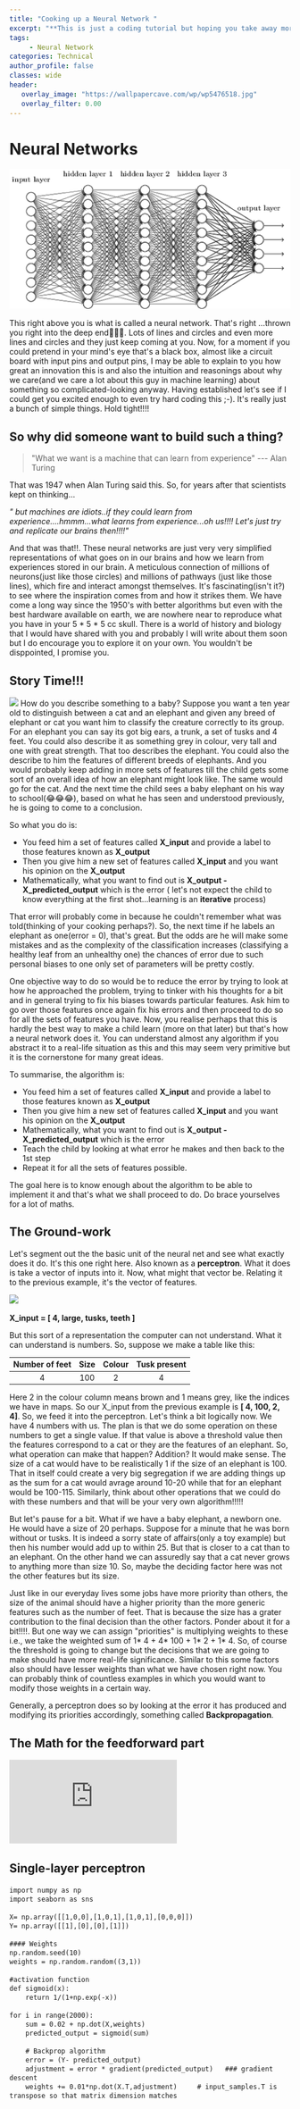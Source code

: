 ```yaml
---
title: "Cooking up a Neural Network "
excerpt: "**This is just a coding tutorial but hoping you take away more than just the code**"
tags:
     - Neural Network
categories: Technical
author_profile: false
classes: wide
header: 
   overlay_image: "https://wallpapercave.com/wp/wp5476518.jpg"
   overlay_filter: 0.00
---
```


# Neural Networks

<img src="https://github.com/SOUMEE2000/BLOG-Images/blob/main/Neural-nets/neuralnets1.png?raw=true">
          
This right above you is what is called a neural network. That's right ...thrown you right into the deep end🤭🤭🤭. Lots of lines and circles and even more lines and circles and they just keep coming at you. Now, for a moment if you could pretend in your mind's eye that's a black box, almost like a circuit board with input pins and output pins, I may be able to explain to you how great an innovation this is and also the intuition and reasonings about why we care(and we care a lot about this guy in machine learning) about something so complicated-looking anyway. Having established let's see if I could get you excited enough to even try hard coding this ;-). It's really just a bunch of simple things. Hold tight!!!!

## So why did someone want to build such a thing?

> "What we want is a machine that can learn from experience"
>    --- Alan Turing

That was 1947 when Alan Turing said this. So, for years after that scientists kept on thinking...
                                                            
*" but machines are idiots..if they could learn from experience....hmmm...what learns from experience...oh us!!!! Let's just try and replicate our brains then!!!!"*

And that was that!!. These neural networks are just very very simplified representations of what goes on in our brains and how we learn from experiences stored in our brain. A meticulous connection of millions of neurons(just like those circles) and millions of pathways (just like those lines), which fire and interact amongst themselves. It's fascinating(isn't it?) to see where the inspiration comes from and how it strikes them. We have come a long way since the 1950's with better algorithms but even with the best hardware available on earth, we are nowhere near to reproduce what you have in your 5 * 5 * 5 cc skull. There is a world of history and biology that I would have shared with you and probably I will write about them soon but I do encourage you to explore it on your own. You wouldn't be disppointed, I promise you.

## Story Time!!!

<img src="https://user-images.githubusercontent.com/52605586/123501617-d34bd200-d663-11eb-8a48-486c6c3779fd.png">
How do you describe something to a baby? Suppose you want a ten year old to distinguish between a cat and an elephant and given any breed of elephant or cat you want him to classify the creature correctly to its group. For an elephant you can say its got big ears, a trunk, a set of tusks and 4 feet. You could also describe it as something grey in colour, very tall and one with great strength. That too describes the elephant. You could also the describe to him the features of different breeds of elephants. And you would probably keep adding in more sets of features till the child gets some sort of an overall idea of how an elephant might look like. The same would go for the cat. And the next time the child sees a baby elephant on his way to school(😂😂😂), based on what he has seen and understood previously, he is going to come to a conclusion.

So what you do is:
* You feed him a set of features called **X_input** and provide a label to those features known as **X_output**
* Then you give him a new set of features called **X_input** and you want his opinion on the **X_output**
* Mathematically, what you want to find out is **X_output - X_predicted_output** which is the error ( let's not expect the child to know everything at the first shot...learning is an **iterative** process)

That error will probably come in because he couldn't remember what was told(thinking of your cooking perhaps?). So, the next time if he labels an elephant as one(error = 0), that's great. But the odds are he will make some mistakes and as the complexity of the classification increases (classifying a healthy leaf from an unhealthy one) the chances of error due to such personal biases to one only set of parameters will be pretty costly.

One objective way to do so would be to reduce the error by trying to look at how he approached the problem, trying to tinker with his thoughts for a bit and in general trying to fix his biases towards particular features. Ask him to go over those features once again fix his errors and then proceed to do so for all the sets of features you have. Now, you realise perhaps that this is hardly the best way to make a child learn (more on that later) but that's how a neural network does it. You can understand almost any algorithm if you abstract it to a real-life situation as this and this may seem very primitive but it is the cornerstone for many great ideas. 

To summarise, the algorithm is:
* You feed him a set of features called **X_input** and provide a label to those features known as **X_output**
* Then you give him a new set of features called **X_input** and you want his opinion on the **X_output**
* Mathematically, what you want to find out is **X_output - X_predicted_output** which is the error
* Teach the child by looking at what error he makes and then back to the 1st step
* Repeat it for all the sets of features possible.

The goal here is to know enough about the algorithm to be able to implement it and that's what we shall proceed to do. Do brace yourselves for a lot of maths.

## The Ground-work

Let's segment out the the basic unit of the neural net and see what exactly does it do. It's this one right here. Also known as a **perceptron**. What it does is take a vector of inputs into it. Now, what might that vector be. Relating it to the previous example, it's the vector of features. 

<img src="https://user-images.githubusercontent.com/52605586/123503141-9802d080-d66e-11eb-99df-69be1dd35716.png">

**X_input = [ 4, large, tusks, teeth ]**

But this sort of a representation the computer can not understand. What it can understand is numbers. So, suppose we make a table like this:


| Number of feet   | Size   |  Colour  |  Tusk present |
| :-----------:    | :-----:|  :----:  |   :-------:
| 4                | 100    |  2       |  4            |


Here 2 in the colour column means brown and 1 means grey, like the indices we have in maps. So our X_input from the previous example is **[ 4, 100, 2, 4]**. So, we feed it into the perceptron. Let's think a bit logically now. We have 4 numbers with us. The plan is that we do some operation on these numbers to get a single value. If that value is above a threshold value then the features correspond to a cat or they are the features of an elephant. So, what operation can make that happen? Addition? It would make sense. The size of a cat would have to be realistically 1 if the size of an elephant is 100. That in itself could create a very big segregation if we are adding things up as the sum for a cat would avrage around 10-20 while that for an elephant would be 100-115. Similarly, think about other operations that we could do with these numbers and that will be your very own algorithm!!!!!

But let's pause for a bit. What if we have a baby elephant, a newborn one. He would have a size of 20 perhaps. Suppose for a minute that he was born without or tusks. It is indeed a sorry state of affairs(only a toy example) but then his number would add up to within 25. But that is closer to a cat than to an elephant. On the other hand we can assuredly say that a cat never grows to anything more than size 10. So, maybe the deciding factor here was not the other features but its size.

Just like in our everyday lives some jobs have more priority than others, the size of the animal should have a higher priority than the more generic features such as the number of feet. That is because the size has a grater contribution to the final decision than the other factors. Ponder about it for a bit!!!!. But one way we can assign "priorities" is multiplying weights to these i.e., we take the weighted sum of 1* 4 + 4* 100 + 1* 2 + 1* 4. So, of course the threshold is going to change but the decisions that we are going to make should have more real-life significance. Similar to this some factors also should have lesser weights than what we have chosen right now. You can probably think of countless examples in which you would want to modify those weights in a certain way. 

Generally, a perceptron does so by looking at the error it has produced and modifying its priorities accordingly, something called **Backpropagation**. 
<img src="">

## The Math for the feedforward part
![equation](https://latex.codecogs.com/gif.latex?%5Cbegin%7Bpmatrix%7D%201%20%26%202%20%26%203%20%26%204%20%5Cend%7Bpmatrix%7D)
## Single-layer perceptron

```
import numpy as np
import seaborn as sns

X= np.array([[1,0,0],[1,0,1],[1,0,1],[0,0,0]])
Y= np.array([[1],[0],[0],[1]])

#### Weights
np.random.seed(10)
weights = np.random.random((3,1))

#activation function
def sigmoid(x):
    return 1/(1+np.exp(-x))
    
for i in range(2000):
    sum = 0.02 + np.dot(X,weights)
    predicted_output = sigmoid(sum)
    
    # Backprop algorithm
    error = (Y- predicted_output)
    adjustment = error * gradient(predicted_output)   ### gradient descent
    weights += 0.01*np.dot(X.T,adjustment)     # input_samples.T is transpose so that matrix dimension matches
```
